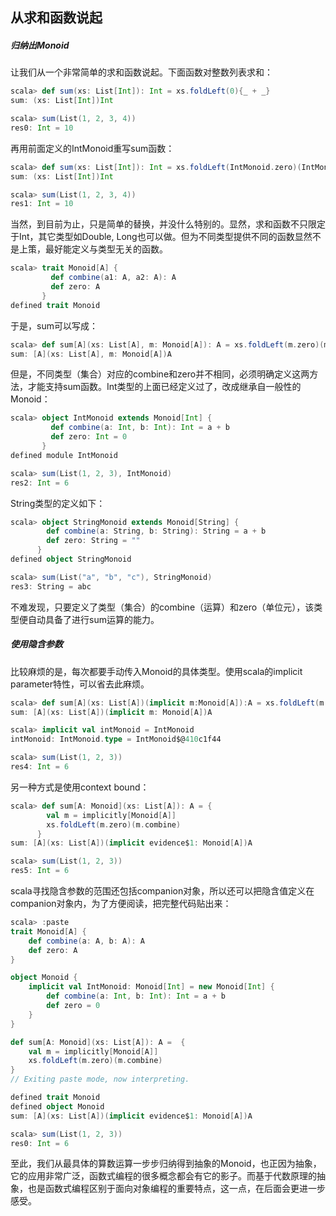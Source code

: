 ## 从求和函数说起
##### 归纳出Monoid
让我们从一个非常简单的求和函数说起。下面函数对整数列表求和：
```scala
scala> def sum(xs: List[Int]): Int = xs.foldLeft(0){_ + _}
sum: (xs: List[Int])Int

scala> sum(List(1, 2, 3, 4))
res0: Int = 10
```

再用前面定义的IntMonoid重写sum函数：
```scala
scala> def sum(xs: List[Int]): Int = xs.foldLeft(IntMonoid.zero)(IntMonoid.combine)
sum: (xs: List[Int])Int

scala> sum(List(1, 2, 3, 4))
res1: Int = 10
```

当然，到目前为止，只是简单的替换，并没什么特别的。显然，求和函数不只限定于Int，其它类型如Double, Long也可以做。但为不同类型提供不同的函数显然不是上策，最好能定义与类型无关的函数。

```scala
scala> trait Monoid[A] {
         def combine(a1: A, a2: A): A
         def zero: A
       }
defined trait Monoid
```
于是，sum可以写成：
```scala
scala> def sum[A](xs: List[A], m: Monoid[A]): A = xs.foldLeft(m.zero)(m.combine)
sum: [A](xs: List[A], m: Monoid[A])A
```
但是，不同类型（集合）对应的combine和zero并不相同，必须明确定义这两方法，才能支持sum函数。Int类型的上面已经定义过了，改成继承自一般性的Monoid：
```scala
scala> object IntMonoid extends Monoid[Int] {
         def combine(a: Int, b: Int): Int = a + b
         def zero: Int = 0
       }
defined module IntMonoid

scala> sum(List(1, 2, 3), IntMonoid)
res2: Int = 6
```
String类型的定义如下：
```scala
scala> object StringMonoid extends Monoid[String] {
        def combine(a: String, b: String): String = a + b
        def zero: String = ""
      }
defined object StringMonoid

scala> sum(List("a", "b", "c"), StringMonoid)
res3: String = abc
```
不难发现，只要定义了类型（集合）的combine（运算）和zero（单位元），该类型便自动具备了进行sum运算的能力。
##### 使用隐含参数
比较麻烦的是，每次都要手动传入Monoid的具体类型。使用scala的implicit parameter特性，可以省去此麻烦。
```scala
scala> def sum[A](xs: List[A])(implicit m:Monoid[A]):A = xs.foldLeft(m.zero)(m.combine)
sum: [A](xs: List[A])(implicit m: Monoid[A])A

scala> implicit val intMonoid = IntMonoid
intMonoid: IntMonoid.type = IntMonoid$@410c1f44

scala> sum(List(1, 2, 3))
res4: Int = 6
```
另一种方式是使用context bound：
```scala
scala> def sum[A: Monoid](xs: List[A]): A = {
        val m = implicitly[Monoid[A]]
        xs.foldLeft(m.zero)(m.combine)
      }
sum: [A](xs: List[A])(implicit evidence$1: Monoid[A])A

scala> sum(List(1, 2, 3))
res5: Int = 6
```

scala寻找隐含参数的范围还包括companion对象，所以还可以把隐含值定义在companion对象内，为了方便阅读，把完整代码贴出来：
```scala
scala> :paste
trait Monoid[A] {
    def combine(a: A, b: A): A
    def zero: A
}

object Monoid {
    implicit val IntMonoid: Monoid[Int] = new Monoid[Int] {
        def combine(a: Int, b: Int): Int = a + b
        def zero = 0
    }
}

def sum[A: Monoid](xs: List[A]): A =  {
    val m = implicitly[Monoid[A]]
    xs.foldLeft(m.zero)(m.combine)
}
// Exiting paste mode, now interpreting.

defined trait Monoid
defined object Monoid
sum: [A](xs: List[A])(implicit evidence$1: Monoid[A])A

scala> sum(List(1, 2, 3))
res0: Int = 6

```
至此，我们从最具体的算数运算一步步归纳得到抽象的Monoid，也正因为抽象，它的应用非常广泛，函数式编程的很多概念都会有它的影子。而基于代数原理的抽象，也是函数式编程区别于面向对象编程的重要特点，这一点，在后面会更进一步感受。


